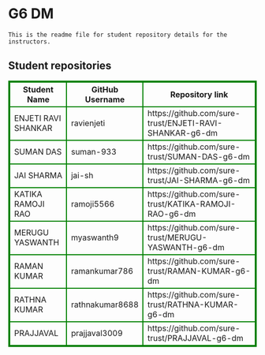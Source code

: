 # G6 DM
    This is the readme file for student repository details for the instructors.
## Student repositories 
<table style="border : 2px solid green; width:100%;">
<tr >
<th style="border : 2px solid green;">Student Name</th>
<th style="border : 2px solid green;">GitHub Username</th>
<th style="border : 2px solid green;">Repository link</th>
</tr>
<tr style="border : 2px solid green;">
<td style="border : 2px solid green;">ENJETI RAVI SHANKAR</td> 

<td style="border : 2px solid green;">ravienjeti</td> 

<td style="border : 2px solid green;">https://github.com/sure-trust/ENJETI-RAVI-SHANKAR-g6-dm</td> 
</tr>

<tr style="border : 2px solid green;">
<td style="border : 2px solid green;">SUMAN DAS</td> 

<td style="border : 2px solid green;">suman-933</td> 

<td style="border : 2px solid green;">https://github.com/sure-trust/SUMAN-DAS-g6-dm</td> 
</tr>

<tr style="border : 2px solid green;">
<td style="border : 2px solid green;">JAI SHARMA</td> 

<td style="border : 2px solid green;">jai-sh</td> 

<td style="border : 2px solid green;">https://github.com/sure-trust/JAI-SHARMA-g6-dm</td> 
</tr>

<tr style="border : 2px solid green;">
<td style="border : 2px solid green;">KATIKA RAMOJI RAO</td> 

<td style="border : 2px solid green;">ramoji5566</td> 

<td style="border : 2px solid green;">https://github.com/sure-trust/KATIKA-RAMOJI-RAO-g6-dm</td> 
</tr>

<tr style="border : 2px solid green;">
<td style="border : 2px solid green;">MERUGU YASWANTH</td> 

<td style="border : 2px solid green;">myaswanth9</td> 

<td style="border : 2px solid green;">https://github.com/sure-trust/MERUGU-YASWANTH-g6-dm</td> 
</tr>

<tr style="border : 2px solid green;">
<td style="border : 2px solid green;">RAMAN KUMAR</td> 

<td style="border : 2px solid green;">ramankumar786</td> 

<td style="border : 2px solid green;">https://github.com/sure-trust/RAMAN-KUMAR-g6-dm</td> 
</tr>

<tr style="border : 2px solid green;">
<td style="border : 2px solid green;">RATHNA KUMAR</td> 

<td style="border : 2px solid green;">rathnakumar8688</td> 

<td style="border : 2px solid green;">https://github.com/sure-trust/RATHNA-KUMAR-g6-dm</td> 
</tr>

<tr style="border : 2px solid green;">
<td style="border : 2px solid green;">PRAJJAVAL</td> 

<td style="border : 2px solid green;">prajjaval3009</td> 

<td style="border : 2px solid green;">https://github.com/sure-trust/PRAJJAVAL-g6-dm</td> 
</tr>
